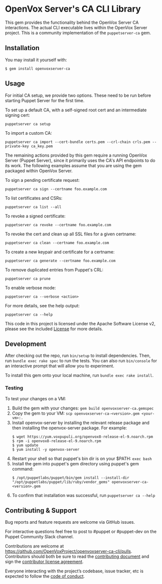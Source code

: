 # OpenVox Server's CA CLI Library

This gem provides the functionality behind the OpenVox Server CA interactions.
The actual CLI executable lives within the OpenVox Server project.
This is a community implementation of the `puppetserver-ca` gem. 


## Installation

You may install it yourself with:

    $ gem install openvoxserver-ca


## Usage

For initial CA setup, we provide two options. These need to be run before starting
Puppet Server for the first time.

To set up a default CA, with a self-signed root cert and an intermediate signing cert:
```
puppetserver ca setup
```

To import a custom CA:
```
puppetserver ca import --cert-bundle certs.pem --crl-chain crls.pem --private-key ca_key.pem
```

The remaining actions provided by this gem require a running OpenVox Server (Puppet Server), since
it primarily uses the CA's API endpoints to do its work. The following examples
assume that you are using the gem packaged within OpenVox Server.

To sign a pending certificate request:
```
puppetserver ca sign --certname foo.example.com
```

To list certificates and CSRs:
```
puppetserver ca list --all
```

To revoke a signed certificate:
```
puppetserver ca revoke --certname foo.example.com
```

To revoke the cert and clean up all SSL files for a given certname:
```
puppetserver ca clean --certname foo.example.com
```

To create a new keypair and certificate for a certname:
```
puppetserver ca generate --certname foo.example.com
```

To remove duplicated entries from Puppet's CRL:
```
puppetserver ca prune
```

To enable verbose mode:
```
puppetserver ca --verbose <action>
```

For more details, see the help output:
```
puppetserver ca --help
```

This code in this project is licensed under the Apache Software License v2,
please see the included [License](https://github.com/OpenVoxProject/openvoxserver-ca-cli/blob/main/LICENSE.md)
for more details.


## Development

After checking out the repo, run `bin/setup` to install dependencies. Then,
run `bundle exec rake spec` to run the tests. You can also run `bin/console` for an
interactive prompt that will allow you to experiment.

To install this gem onto your local machine, run `bundle exec rake install`.

### Testing
To test your changes on a VM:
1. Build the gem with your changes: `gem build openvoxserver-ca.gemspec`
1. Copy the gem to your VM: `scp openvoxserver-ca-<version>.gem <your-vm>:.`
1. Install openvox-server by installing the relevant release package and then installing the openvox-server package. For example:
    ```
    $ wget https://yum.voxpupuli.org/openvox8-release-el-9.noarch.rpm
    $ rpm -i openvox8-release-el-9.noarch.rpm
    $ yum update
    $ yum install -y openvox-server
    ```
1. Restart your shell so that puppet's bin dir is on your $PATH: `exec bash`
1. Install the gem into puppet's gem directory using puppet's gem command:
    ```
    $ /opt/puppetlabs/puppet/bin/gem install --install-dir "/opt/puppetlabs/puppet/lib/ruby/vendor_gems" openvoxserver-ca-<version>.gem
    ```
1. To confirm that installation was successful, run `puppetserver ca --help`

## Contributing & Support

Bug reports and feature requests are welcome via GitHub issues.

For interactive questions feel free to post to #puppet or #puppet-dev on the Puppet Community Slack channel.

Contributions are welcome at https://github.com/OpenVoxProject/openvoxserver-ca-cli/pulls.
Contributors should both be sure to read the
[contributing document](https://github.com/OpenVoxProject/openvoxserver-ca-cli/blob/main/CONTRIBUTING.md)
and sign the [contributor license agreement](https://cla.puppet.com/).

Everyone interacting with the project’s codebase, issue tracker, etc is expected
to follow the
[code of conduct](https://github.com/OpenVoxProject/openvoxserver-ca-cli/blob/main/CODE_OF_CONDUCT.md).
